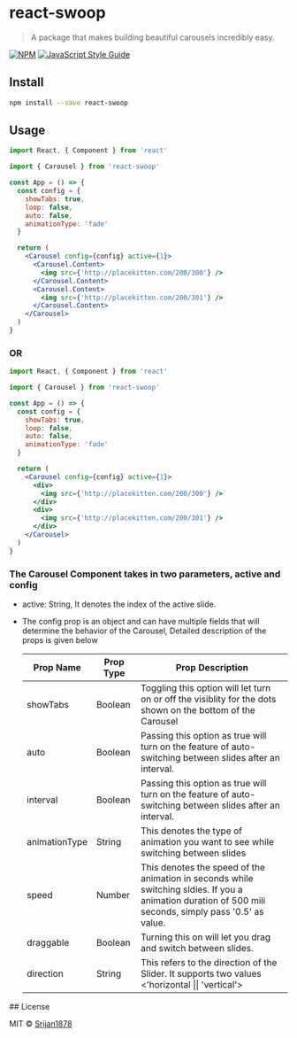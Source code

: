 # react-swoop

> A package that makes building beautiful carousels incredibly easy.

[![NPM](https://img.shields.io/npm/v/react-image-carousel.svg)](https://www.npmjs.com/package/react-image-carousel) [![JavaScript Style Guide](https://img.shields.io/badge/code_style-standard-brightgreen.svg)](https://standardjs.com)

## Install

```bash
npm install --save react-swoop
```

## Usage

```jsx
import React, { Component } from 'react'

import { Carousel } from 'react-swoop'

const App = () => {
  const config = {
    showTabs: true,
    loop: false,
    auto: false,
    animationType: 'fade'
  }

  return (
    <Carousel config={config} active={1}>
      <Carousel.Content>
        <img src={'http://placekitten.com/200/300'} />
      </Carousel.Content>
      <Carousel.Content>
        <img src={'http://placekitten.com/200/301'} />
      </Carousel.Content>
    </Carousel>
  )
}
```

<h3>OR</h3>

```jsx
import React, { Component } from 'react'

import { Carousel } from 'react-swoop'

const App = () => {
  const config = {
    showTabs: true,
    loop: false,
    auto: false,
    animationType: 'fade'
  }

  return (
    <Carousel config={config} active={1}>
      <div>
        <img src={'http://placekitten.com/200/300'} />
      </div>
      <div>
        <img src={'http://placekitten.com/200/301'} />
      </div>
    </Carousel>
  )
}
```

  <h3>The Carousel Component takes in two parameters, active and config</h3>
  <ul>
  <li> active: String, It denotes the index of the active slide. </li>
 
<li>
<p>The config prop is an object and can have multiple fields that will determine the behavior of the Carousel, Detailed description of the props is given below</p>
  <table>
    <thead>
      <th>Prop Name</th>
      <th>Prop Type</th>
      <th>Prop Description</th>
    </thead>
    <tbody>
    <tr>
    <td>showTabs</td>
    <td>Boolean</td>
    <td>Toggling this option will let turn on or off the visiblity for the dots shown on the bottom of the Carousel</td>
    </tr>
    <tr>
    <td>auto</td>
    <td>Boolean</td>
    <td>Passing this option as true will turn on the feature of auto-switching between slides after an interval.</td>
    </tr>
    <tr>
    <td>interval</td>
    <td>Boolean</td>
    <td>Passing this option as true will turn on the feature of auto-switching between slides after an interval.</td>
    </tr>
    <tr>
    <td>animationType</td>
    <td>String</td>
    <td>This denotes the type of animation you want to see while switching between slides</td>
    </tr>
    <tr>
    <td>speed</td>
    <td>Number</td>
    <td>This denotes the speed of the animation in seconds while switching sldies. If you a animation duration of 500 mili seconds, simply pass '0.5' as value.</td>
    </tr>
    <tr>
    <td>draggable</td>
    <td>Boolean</td>
    <td>Turning this on will let you drag and switch between slides.</td>
    </tr>
    <tr>
    <td>direction</td>
    <td>String</td>
    <td>This refers to the direction of the Slider. It supports two values <'horizontal || 'vertical'></td>
    </tr>
    </tbody>
  </table>
  </li>
 </ul>
## License

MIT © [Srijan1878](https://github.com/Srijan1878)
